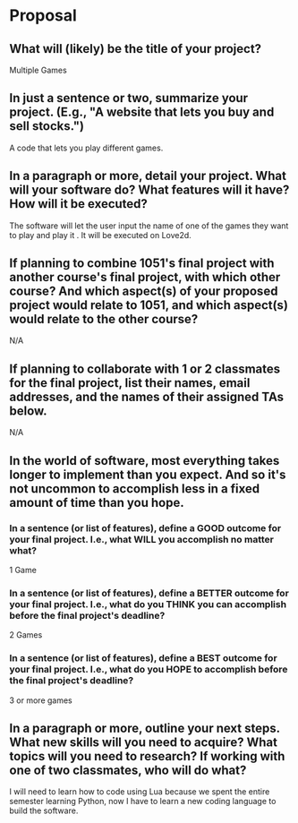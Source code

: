 # Proposal

## What will (likely) be the title of your project?

Multiple Games

## In just a sentence or two, summarize your project. (E.g., "A website that lets you buy and sell stocks.")

A code that lets you play different games.

## In a paragraph or more, detail your project. What will your software do? What features will it have? How will it be executed?

The software will let the user input the name of one of the games they want to play and play it . It will be executed on Love2d.

## If planning to combine 1051's final project with another course's final project, with which other course? And which aspect(s) of your proposed project would relate to 1051, and which aspect(s) would relate to the other course?

N/A

## If planning to collaborate with 1 or 2 classmates for the final project, list their names, email addresses, and the names of their assigned TAs below.

N/A

## In the world of software, most everything takes longer to implement than you expect. And so it's not uncommon to accomplish less in a fixed amount of time than you hope.

### In a sentence (or list of features), define a GOOD outcome for your final project. I.e., what WILL you accomplish no matter what?

1 Game

### In a sentence (or list of features), define a BETTER outcome for your final project. I.e., what do you THINK you can accomplish before the final project's deadline?

2 Games

### In a sentence (or list of features), define a BEST outcome for your final project. I.e., what do you HOPE to accomplish before the final project's deadline?

3 or more games

## In a paragraph or more, outline your next steps. What new skills will you need to acquire? What topics will you need to research? If working with one of two classmates, who will do what?

I will need to learn how to code using Lua because we spent the entire semester learning Python, now I have to learn a new coding language to build the software.
